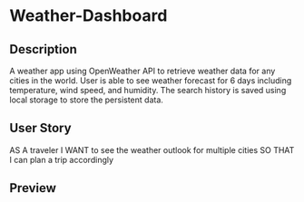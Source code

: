 # Weather-Dashboard

## Description 
A weather app using OpenWeather API to retrieve weather data for any cities in the world. User is able to see weather forecast for 6 days including temperature, wind speed, and humidity. The search history is saved using local storage to store the persistent data.

## User Story

AS A traveler
I WANT to see the weather outlook for multiple cities
SO THAT I can plan a trip accordingly

## Preview 


